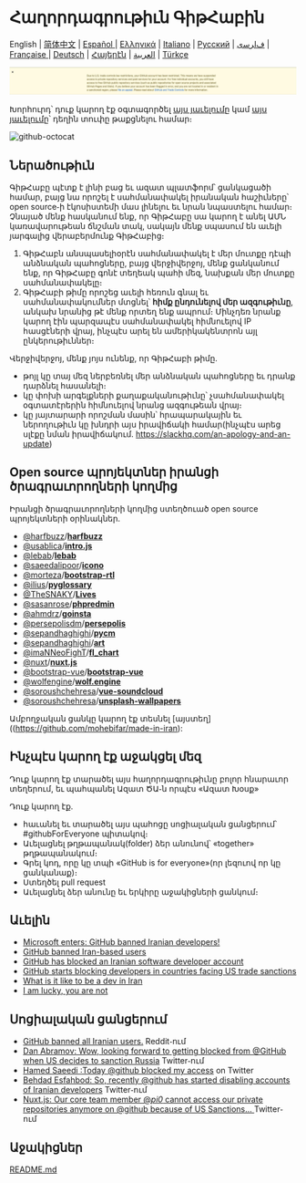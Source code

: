 # Հաղորդագրութիւն ԳիթՀաբին

English | [简体中文](./README-CN.md) | [Español ](./README-ES.md) | [Ελληνικά](./README-GR.md) | [Italiano](./README-IT.md) | [Русский](./README-RU.md) | [ﻑﺍﺮﺳی](./README-PER.md) | [Française ](./README-FR.MD) | [Deutsch](./README-DE.md) | [Հայերէն](./README-HY.md) | [العربية](./README-AR.md) | [Türkçe](./README-TR.md)

![alt text](./message.png)

Խորհուրդ՝ դուք կարող էք օգտագործել [այս յաւելումը](https://github.com/JafarAkhondali/remove-github-restrictions-message) կամ [այս յաւելումը](https://github.com/MohamadKh75/ShutHub)՝ դեղին տուփը թաքցնելու համար։

![github-octocat](https://user-images.githubusercontent.com/16706911/61997137-7aa7df00-b0b2-11e9-97f1-f452855fe21c.png)

## Ներածութիւն

ԳիթՀաբը պէտք է լինի բաց եւ ազատ պլատֆորմ՝ ցանկացածի համար, բայց նա որոշել է սահմանափակել իրանական հաշիւները՝ open source֊ի էկոսիստեմի մաս լինելու եւ նրան նպաստելու համար։ Չնայած մենք հասկանում ենք, որ ԳիթՀաբը սա կարող է անել ԱՄՆ կառավարութեան ճնշման տակ, սակայն մենք սպասում են աւելի յարգալից վերաբերմունք ԳիթՀաբից։

1. ԳիթՀաբն անսպասելիօրէն սահմանափակել է մեր մուտքը դէպի անձնական պահոցները, բայց վերջիվերջոյ, մենք ցանկանում ենք, որ ԳիթՀաբը գոնէ տեղեակ պահի մեզ, նախքան մեր մուտքը սահմանափակելը։
2. ԳիթՀաբի թիմը որոշեց աւելի հեռուն գնալ եւ սահմանափակումներ մտցնել՝ **հիմք ընդունելով մեր ազգութիւնը**, անկախ նրանից թէ մենք որտեղ ենք ապրում։ Մինչդեռ նրանք կարող էին պարզապէս սահմանափակել հիմնուելով IP հասցէների վրայ, ինչպէս արել են ամերիկակենտրոն այլ ընկերութիւններ։

Վերջիվերջոյ, մենք յոյս ունենք, որ ԳիթՀաբի թիմը․

- թոյլ կը տայ մեզ ներբեռնել մեր անձնական պահոցները եւ դրանք դարձնել հասանելի։
- կը փոխի արգելքների քաղաքականութիւնը՝ չսահմանափակել օգտատէրերին հիմնուելով նրանց ազգութեան վրայ։
- կը յայտարարի որոշման մասին՝ հրապարակային եւ ներողութիւն կը խնդրի այս իրավիճակի համար(ինչպէս արեց սլէքը նման իրավիճակում․ https://slackhq.com/an-apology-and-an-update)

## Open source պրոյեկտներ իրանցի ծրագրաւորողների կողմից

Իրանցի ծրագրաւորողների կողմից ստեղծուած open source պրոյեկտների օրինակներ․

- [@harfbuzz](https://github.com/harfbuzz)/[**harfbuzz**](https://github.com/harfbuzz/harfbuzz)
- [@usablica](https://github.com/usablica)/[**intro.js**](https://github.com/usablica/intro.js)
- [@lebab](https://github.com/lebab)/[**lebab**](https://github.com/lebab/lebab)
- [@saeedalipoor](https://github.com/saeedalipoor)/[**icono**](https://github.com/saeedalipoor/icono)
- [@morteza](https://github.com/morteza)/[**bootstrap-rtl**](https://github.com/morteza/bootstrap-rtl)
- [@ilius](https://github.com/ilius)/[**pyglossary**](https://github.com/ilius/pyglossary)
- [@TheSNAKY](https://github.com/TheSNAKY)/[**Lives**](https://github.com/TheSNAKY/Lives)
- [@sasanrose](https://github.com/sasanrose)/[**phpredmin**](https://github.com/sasanrose/phpredmin)
- [@ahmdrz](https://github.com/ahmdrz)/[**goinsta**](https://github.com/ahmdrz/goinsta)
- [@persepolisdm](https://github.com/persepolisdm)/[**persepolis**](https://github.com/persepolisdm/persepolis)
- [@sepandhaghighi](https://github.com/sepandhaghighi)/[**pycm**](https://github.com/sepandhaghighi/pycm)
- [@sepandhaghighi](https://github.com/sepandhaghighi)/[**art**](https://github.com/sepandhaghighi/art)
- [@imaNNeoFighT](https://github.com/imaNNeoFighT)/[**fl_chart**](https://github.com/imaNNeoFighT/fl_chart)
- [@nuxt](https://github.com/nuxt)/[**nuxt.js**](https://github.com/nuxt/nuxt.js)
- [@bootstrap-vue](https://github.com/bootstrap-vue)/[**bootstrap-vue**](https://github.com/bootstrap-vue/bootstrap-vue)
- [@wolfengine](https://github.com/wolfengine)/[**wolf.engine**](https://github.com/wolfengine/wolf.engine)
- [@soroushchehresa](https://github.com/soroushchehresa)/[**vue-soundcloud**](https://github.com/soroushchehresa/vue-soundcloud)
- [@soroushchehresa](https://github.com/soroushchehresa)/[**unsplash-wallpapers**](https://github.com/soroushchehresa/unsplash-wallpapers)


Ամբողջական ցանկը կարող էք տեսնել [այստեղ]((https://github.com/mohebifar/made-in-iran):

## Ինչպէս կարող էք աջակցել մեզ

Դուք կարող էք տարածել այս հաղորդագրութիւնը բոլոր հնարաւոր տեղերում, եւ պահպանել Ազատ ԾԱ֊ն որպէս «Ազատ Խօսք»

Դուք կարող էք․

- հաւանել եւ տարածել այս պահոցը սոցիալական ցանցերում՝ #githubForEveryone պիտակով։
- Աւելացնել թղթապանակ(folder) ձեր անունով՝ «together» թղթապանակում։
- Գրել կոդ, որը կը տպի «GitHub is for everyone»(որ լեզուով որ կը ցանկանաք)։
- Ստեղծել pull request
- Աւելացնել ձեր անունը եւ երկիրը աջակիցների ցանկում։


## Աւելին

- [Microsoft enters: GitHub banned Iranian developers!](https://medium.com/@d.aliyamini/microsoft-enters-github-banned-iranian-developers-843f7c60a146)
- [GitHub banned Iran-based users](https://financialtribune.com/articles/sci-tech/99111/github-bans-iran-based-users)
- [GitHub has blocked an Iranian software developer account](https://hub.packtpub.com/github-has-blocked-an-iranian-software-developers-account)
- [GitHub starts blocking developers in countries facing US trade sanctions](https://www.zdnet.com/article/github-starts-blocking-developers-in-countries-facing-us-trade-sanctions)
- [What is it like to be a dev in Iran](https://shahinsorkh.ir/2019/07/20/how-is-it-like-to-be-a-dev-in-iran)
- [I am lucky, you are not](https://dev.to/jeromegamez/i-am-lucky-you-are-not-2eco)

## Սոցիալական ցանցերում

- [GitHub banned all Iranian users.](https://www.reddit.com/r/programming/comments/ciey8g/github_banned_all_iranian_users_our_accounts_are/) Reddit֊ում
- [Dan Abramov: Wow, looking forward to getting blocked from @GitHub when US decides to sanction Russia](https://twitter.com/dan_abramov/status/1154869188672086019?s=19) Twitter֊ում
- [Hamed Saeedi :Today @github blocked my access](https://twitter.com/Hamed/status/1154268514074660864?s=19) on Twitter
- [Behdad Esfahbod: So, recently @github has started disabling accounts of Iranian developers](https://twitter.com/behdadesfahbod/status/1154755351092158465?s=19) Twitter֊ում
- [Nuxt.js: Our core team member @_pi0_ cannot access our private repositories anymore on @github because of US Sanctions...
](https://t.co/4FiLexH9Mf) Twitter֊ում

## Աջակիցներ

[README.md](CONTRIBUTORS.md)
